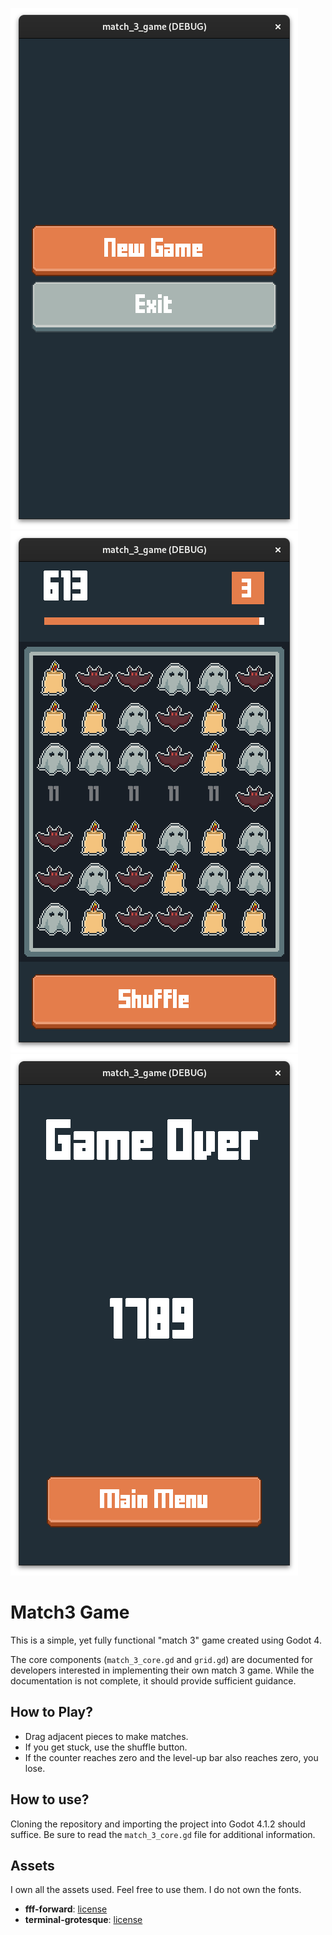 ![Main menu screenshot](screenshots/main_menu.png)
![In game screenshot](screenshots/in_game.png)
![Game over screenshot](screenshots/game_over.png)

# Match3 Game
This is a simple, yet fully functional "match 3" game created using Godot 4.

The core components (`match_3_core.gd` and `grid.gd`) are documented for developers interested in implementing their own match 3 game. While the documentation is not complete, it should provide sufficient guidance.

## How to Play?
- Drag adjacent pieces to make matches.
- If you get stuck, use the shuffle button.
- If the counter reaches zero and the level-up bar also reaches zero, you lose.

## How to use?
Cloning the repository and importing the project into Godot 4.1.2 should suffice. Be sure to read the `match_3_core.gd` file for additional information.

## Assets
I own all the assets used. Feel free to use them. I do not own the fonts.

- **fff-forward**: [license](assets/fonts/fffforwad_license.txt)
- **terminal-grotesque**: [license](assets/fonts/terminal-grotesque_license.txt)
